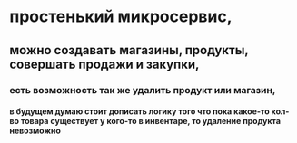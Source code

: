# простенький микросервис,

## можно создавать магазины, продукты, совершать продажи и закупки,

### есть возможность так же удалить продукт или магазин,

#### в будущем думаю стоит дописать логику того что пока какое-то кол-во товара существует у кого-то в инвентаре, то удаление продукта невозможно